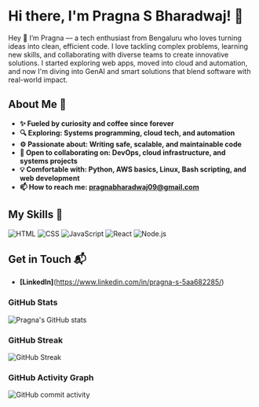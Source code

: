 # Hi there, I'm Pragna S Bharadwaj! 👋
Hey 👋 I’m Pragna — a tech enthusiast from Bengaluru who loves turning ideas into clean, efficient code. I love tackling complex problems, learning new skills, and collaborating with diverse teams to create innovative solutions. I started exploring web apps, moved into cloud and automation, and now I'm diving into GenAI and smart solutions that blend software with real-world impact.

## About Me 🚀

- **✨ Fueled by curiosity and coffee since forever**
- **🔍 Exploring: Systems programming, cloud tech, and automation**
- **⚙️ Passionate about: Writing safe, scalable, and maintainable code**
- **🤝 Open to collaborating on: DevOps, cloud infrastructure, and systems projects**
- **💡 Comfortable with: Python, AWS basics, Linux, Bash scripting, and web development**
- **📫 How to reach me: **pragnabharadwaj09@gmail.com****

## My Skills 🧠

![HTML](https://img.shields.io/badge/-HTML-E34F26?style=flat-square&logo=html5&logoColor=white)
![CSS](https://img.shields.io/badge/-CSS-1572B6?style=flat-square&logo=css3&logoColor=white)
![JavaScript](https://img.shields.io/badge/-JavaScript-F7DF1E?style=flat-square&logo=javascript&logoColor=black)
![React](https://img.shields.io/badge/-React-61DAFB?style=flat-square&logo=react&logoColor=black)
![Node.js](https://img.shields.io/badge/-Node.js-339933?style=flat-square&logo=node.js&logoColor=white)

## Get in Touch 📬

- **[LinkedIn]**(https://www.linkedin.com/in/pragna-s-5aa682285/)


### GitHub Stats

![Pragna's GitHub stats](https://github-readme-stats.vercel.app/api?username=pragna0409&show_icons=true&theme=radical)
### GitHub Streak

![GitHub Streak](https://github-readme-streak-stats.herokuapp.com/?user=pragna0409&theme=dark)

### GitHub Activity Graph
![GitHub commit activity](https://img.shields.io/github/commit-activity/m/pragna0409)




